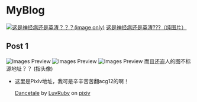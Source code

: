 # MyBlog
<a href="#post-1"><img src="https://raw.githubusercontent.com/Dobby233Liu/dobby233liu.github.io/master/imghook/blog/newblog1frame.jpg" alt="这是神经病还是英渣？？？(image only)"/></a>
[这是神经病还是英渣???（纯图片）](#post-1)
## Post 1
![Images Preview](https://raw.githubusercontent.com/Dobby233Liu/dobby233liu.github.io/master/imghook/blog/blog1.png)
![Images Preview](https://raw.githubusercontent.com/Dobby233Liu/dobby233liu.github.io/master/imghook/blog/yeahblog1.jpg)
![Images Preview](https://raw.githubusercontent.com/Dobby233Liu/dobby233liu.github.io/master/imghook/blog/scammerblog1.jpg)
而且还盗人的图不标源地址？？
 (指头像)
- 这里是Pixlv地址，我可是辛辛苦苦翻acg12的啊！<p><a href="https://www.pixiv.net/member_illust.php?mode=medium&amp;illust_id=56732941" target="_blank">Dancetale</a> by <a href="https://www.pixiv.net/member.php?id=13384290" target="_blank">LuvRuby</a> on <a href="https://www.pixiv.net/" target="_blank">pixiv</a></p>
